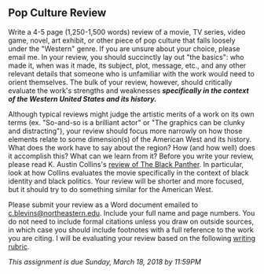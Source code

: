 ## Pop Culture Review

Write a 4-5 page (1,250-1,500 words) review of a movie, TV series, video game, novel, art exhibit, or other piece of pop culture that falls loosely under the "Western" genre. If you are unsure about your choice, please email me. In your review, you should succinctly lay out "the basics": who made it, when was it made, its subject, plot, message, etc., and any other relevant details that someone who is unfamiliar with the work would need to orient themselves. The bulk of your review, however, should critically evaluate the work's strengths and weaknesses ***specifically in the context of the Western United States and its history.*** 

Although typical reviews might judge the artistic merits of a work on its own terms (ex. "So-and-so is a brilliant actor" or "The graphics can be clunky and distracting"), your review should focus more narrowly on how those elements relate to some dimension(s) of the American West and its history. What does the work have to say about the region? How (and how well) does it accomplish this? What can we learn from it? Before you write your review, please read K. Austin Collins's [review of The Black Panther](https://www.theringer.com/movies/2018/2/14/17011910/black-panther-film-review-marvel-ryan-coogler-michael-b-jordan-chadwick-boseman). In particular, look at how Collins evaluates the movie specifically in the context of black identity and black politics. Your review will be shorter and more focused, but it should try to do something similar for the American West. 

Please submit your review as a Word document emailed to <c.blevins@northeastern.edu>. Include your full name and page numbers. You do not need to include formal citations unless you draw on outside sources, in which case you should include footnotes with a full reference to the work you are citing. I will be evaluating your review based on the following [writing rubric]({{site.baseurl}}/downloads/writing-rubric.pdf).

*This assignment is due Sunday, March 18, 2018 by 11:59PM*
